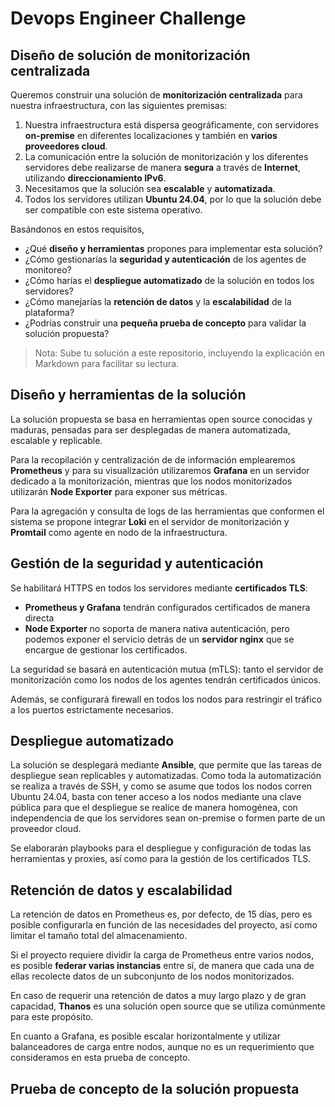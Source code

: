 # Devops Engineer Challenge

## Diseño de solución de monitorización centralizada

Queremos construir una solución de **monitorización centralizada** para nuestra infraestructura, con las siguientes premisas:

1. Nuestra infraestructura está dispersa geográficamente, con servidores **on-premise** en diferentes localizaciones y también en **varios proveedores cloud**.
2. La comunicación entre la solución de monitorización y los diferentes servidores debe realizarse de manera **segura** a través de **Internet**, utilizando **direccionamiento IPv6**.
3. Necesitamos que la solución sea **escalable** y **automatizada**.
4. Todos los servidores utilizan **Ubuntu 24.04**, por lo que la solución debe ser compatible con este sistema operativo.

Basándonos en estos requisitos,

- ¿Qué **diseño y herramientas** propones para implementar esta solución?
- ¿Cómo gestionarías la **seguridad y autenticación** de los agentes de monitoreo?
- ¿Cómo harías el **despliegue automatizado** de la solución en todos los servidores?
- ¿Cómo manejarías la **retención de datos** y la **escalabilidad** de la plataforma?
- ¿Podrías construir una **pequeña prueba de concepto** para validar la solución propuesta?

> Nota: Sube tu solución a este repositorio, incluyendo la explicación en Markdown para facilitar su lectura.

## Diseño y herramientas de la solución

La solución propuesta se basa en herramientas open source conocidas y maduras, pensadas para ser desplegadas de manera automatizada, escalable y replicable.

Para la recopilación y centralización de de información emplearemos **Prometheus** y para su visualización utilizaremos **Grafana** en un servidor dedicado a la monitorización, mientras que los nodos monitorizados utilizarán **Node Exporter** para exponer sus métricas.

Para la agregación y consulta de logs de las herramientas que conformen el sistema se propone integrar **Loki** en el servidor de monitorización y **Promtail** como agente en nodo de la infraestructura.

## Gestión de la seguridad y autenticación

Se habilitará HTTPS en todos los servidores mediante **certificados TLS**:

- **Prometheus y Grafana** tendrán configurados certificados de manera directa
- **Node Exporter** no soporta de manera nativa autenticación, pero podemos exponer el servicio detrás de un **servidor nginx** que se encargue de gestionar los certificados.

La seguridad se basará en autenticación mutua (mTLS): tanto el servidor de monitorización como los nodos de los agentes tendrán certificados únicos.

Además, se configurará firewall en todos los nodos para restringir el tráfico a los puertos estrictamente necesarios.

## Despliegue automatizado

La solución se desplegará mediante **Ansible**, que permite que las tareas de despliegue sean replicables y automatizadas. Como toda la automatización se realiza a través de SSH, y como se asume que todos los nodos corren Ubuntu 24.04, basta con tener acceso a los nodos mediante una clave pública para que el despliegue se realice de manera homogénea, con independencia de que los servidores sean on-premise o formen parte de un proveedor cloud.

Se elaborarán playbooks para el despliegue y configuración de todas las herramientas y proxies, así como para la gestión de los certificados TLS.

## Retención de datos y escalabilidad

La retención de datos en Prometheus es, por defecto, de 15 días, pero es posible configurarla en función de las necesidades del proyecto, así como limitar el tamaño total del almacenamiento.

Si el proyecto requiere dividir la carga de Prometheus entre varios nodos, es posible **federar varias instancias** entre sí, de manera que cada una de ellas recolecte datos de un subconjunto de los nodos monitorizados.

En caso de requerir una retención de datos a muy largo plazo y de gran capacidad, **Thanos** es una solución open source que se utiliza comúnmente para este propósito.

En cuanto a Grafana, es posible escalar horizontalmente y utilizar balanceadores de carga entre nodos, aunque no es un requerimiento que consideramos en esta prueba de concepto.

## Prueba de concepto de la solución propuesta
